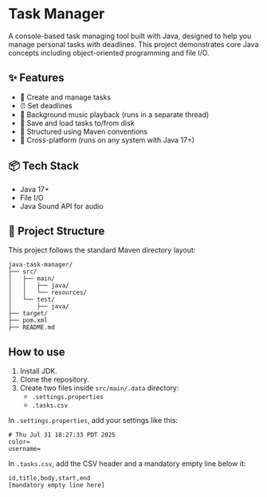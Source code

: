 # Task Manager

A console-based task managing tool built with Java, designed to help you manage personal tasks with deadlines. This project demonstrates core Java concepts including object-oriented programming and file I/O.

## ✨ Features

- 📝 Create and manage tasks  
- ⏰ Set deadlines  
- 🎵 Background music playback (runs in a separate thread)  
- 💾 Save and load tasks to/from disk  
- 📂 Structured using Maven conventions  
- 🔁 Cross-platform (runs on any system with Java 17+)  

## 📦 Tech Stack

- Java 17+  
- File I/O  
- Java Sound API for audio  

## 📁 Project Structure

This project follows the standard Maven directory layout:

    java-task-manager/
    ├── src/
    │   ├── main/
    │   │   ├── java/
    │   │   └── resources/
    │   └── test/
    │       ├── java/
    ├── target/
    ├── pom.xml
    ├── README.md


## How to use

1. Install JDK.
1. Clone the repository.
1. Create two files inside `src/main/.data` directory:
    - `.settings.properties`
    - `.tasks.csv `

In `.settings.properties`, add your settings like this:

    # Thu Jul 31 18:27:33 PDT 2025
    color=
    username=

In `.tasks.csv`, add the CSV header and a mandatory empty line below it:

    id,title,body,start,end
    [mandatory empty line here]
